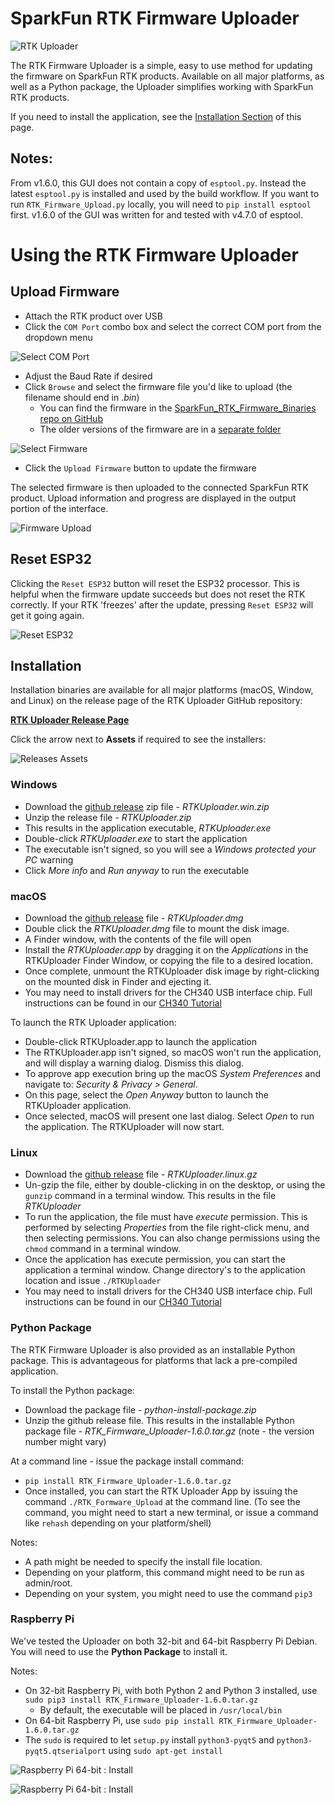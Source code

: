 SparkFun RTK Firmware Uploader
========================================

![RTK Uploader](images/RTK_Uploader_Windows_1.png)

The RTK Firmware Uploader is a simple, easy to use method for updating the firmware on SparkFun RTK products. Available on all major platforms, as well as a Python package, the Uploader simplifies working with SparkFun RTK products. 

If you need to install the application, see the [Installation Section](#installation) of this page.

## Notes:

From v1.6.0, this GUI does not contain a copy of ```esptool.py```. Instead the latest ```esptool.py``` is installed and used by the build workflow. If you want to run ```RTK_Firmware_Upload.py``` locally, you will need to ```pip install esptool``` first. v1.6.0 of the GUI was written for and tested with v4.7.0 of esptool.

# Using the RTK Firmware Uploader
  
## Upload Firmware
  
* Attach the RTK product over USB
* Click the ```COM Port``` combo box and select the correct COM port from the dropdown menu

![Select COM Port](images/RTK_Uploader_Windows_2.png)

* Adjust the Baud Rate if desired
* Click ```Browse``` and select the firmware file you'd like to upload (the filename should end in *.bin*)
  * You can find the firmware in the [SparkFun_RTK_Firmware_Binaries repo on GitHub](https://github.com/sparkfun/SparkFun_RTK_Firmware_Binaries)
  * The older versions of the firmware are in a [separate folder](https://github.com/sparkfun/SparkFun_RTK_Firmware_Binaries/tree/main/PreviousVersions)

![Select Firmware](images/RTK_Uploader_Windows_4.png)

* Click the  ```Upload Firmware``` button to update the firmware

The selected firmware is then uploaded to the connected SparkFun RTK product. Upload information and progress are displayed in the output portion of the interface. 

![Firmware Upload](images/RTK_Uploader_Windows.gif)

## Reset ESP32

Clicking the ```Reset ESP32``` button will reset the ESP32 processor. This is helpful when the firmware update succeeds but does not reset the RTK correctly.
If your RTK 'freezes' after the update, pressing ```Reset ESP32``` will get it going again.

![Reset ESP32](images/RTK_Uploader_Windows_3.png)


## Installation

Installation binaries are available for all major platforms (macOS, Window, and Linux) on the release page of the RTK Uploader GitHub repository:

[**RTK Uploader Release Page**](https://github.com/sparkfun/SparkFun_RTK_Firmware_Uploader/releases)

Click the arrow next to **Assets** if required to see the installers:

![Releases Assets](images/RTK_Uploader_Assets.png)


### Windows
* Download the [github release](https://github.com/sparkfun/SparkFun_RTK_Firmware_Uploader/releases) zip file - *RTKUploader.win.zip*
* Unzip the release file - *RTKUploader.zip*
* This results in the application executable, *RTKUploader.exe*
* Double-click *RTKUploader.exe* to start the application
* The executable isn't signed, so you will see a *Windows protected your PC* warning
* Click *More info* and *Run anyway* to run the executable

### macOS
* Download the [github release](https://github.com/sparkfun/SparkFun_RTK_Firmware_Uploader/releases) file - *RTKUploader.dmg*
* Double click the *RTKUploader.dmg* file to mount the disk image. 
* A Finder window, with the contents of the file will open
* Install the *RTKUploader.app* by dragging it on the *Applications* in the RTKUploader Finder Window, or copying the file to a desired location.
* Once complete, unmount the RTKUploader disk image by right-clicking on the mounted disk in Finder and ejecting it.
* You may need to install drivers for the CH340 USB interface chip. Full instructions can be found in our [CH340 Tutorial](https://learn.sparkfun.com/tutorials/how-to-install-ch340-drivers/all#mac-osx)

To launch the RTK Uploader application:
* Double-click RTKUploader.app to launch the application
* The RTKUploader.app isn't signed, so macOS won't run the application, and will display a warning dialog. Dismiss this dialog.
* To approve app execution bring up the macOS *System Preferences* and navigate to: *Security & Privacy > General*. 
* On this page, select the *Open Anyway* button to launch the RTKUploader application.
* Once selected, macOS will present one last dialog. Select *Open* to run the application. The RTKUploader will now start.

### Linux
* Download the [github release](https://github.com/sparkfun/SparkFun_RTK_Firmware_Uploader/releases) file - *RTKUploader.linux.gz*
* Un-gzip the file, either by double-clicking in on the desktop, or using the `gunzip` command in a terminal window. This results in the file *RTKUploader* 
* To run the application, the file must have *execute* permission. This is performed by selecting *Properties* from the file right-click menu, and then selecting permissions. You can also change permissions using the `chmod` command in a terminal window.
* Once the application has execute permission, you can start the application a terminal window. Change directory's to the application location and issue `./RTKUploader`
* You may need to install drivers for the CH340 USB interface chip. Full instructions can be found in our [CH340 Tutorial](https://learn.sparkfun.com/tutorials/how-to-install-ch340-drivers/all#linux)


### Python Package
The RTK Firmware Uploader is also provided as an installable Python package. This is advantageous for platforms that lack a pre-compiled application. 

To install the Python package:
* Download the package file - *python-install-package.zip*
* Unzip the github release file. This results in the installable Python package file - *RTK_Firmware_Uploader-1.6.0.tar.gz* (note - the version number might vary)

At a command line - issue the package install command:

* `pip install RTK_Firmware_Uploader-1.6.0.tar.gz`
* Once installed, you can start the RTK Uploader App by issuing the command `./RTK_Formware_Upload` at the command line. (To see the command, you might need to start a new terminal, or issue a command like `rehash` depending on your platform/shell)

Notes:
* A path might be needed to specify the install file location.
* Depending on your platform, this command might need to be run as admin/root.
* Depending on your system, you might need to use the command `pip3`

### Raspberry Pi
We've tested the Uploader on both 32-bit and 64-bit Raspberry Pi Debian. You will need to use the **Python Package** to install it.

Notes:
* On 32-bit Raspberry Pi, with both Python 2 and Python 3 installed, use `sudo pip3 install RTK_Firmware_Uploader-1.6.0.tar.gz`
  * By default, the executable will be placed in `/usr/local/bin`
* On 64-bit Raspberry Pi, use `sudo pip install RTK_Firmware_Uploader-1.6.0.tar.gz`
* The `sudo` is required to let `setup.py` install `python3-pyqt5` and `python3-pyqt5.qtserialport` using `sudo apt-get install`

![Raspberry Pi 64-bit : Install](images/RPi_install.png)

![Raspberry Pi 64-bit : Install](images/RPi_Uploader.png)

